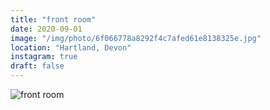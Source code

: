 ```yaml
---
title: "front room"
date: 2020-09-01
image: "/img/photo/6f066778a8292f4c7afed61e8138325e.jpg"
location: "Hartland, Devon"
instagram: true
draft: false
---
```


![front room](/img/photo/6f066778a8292f4c7afed61e8138325e.jpg)
